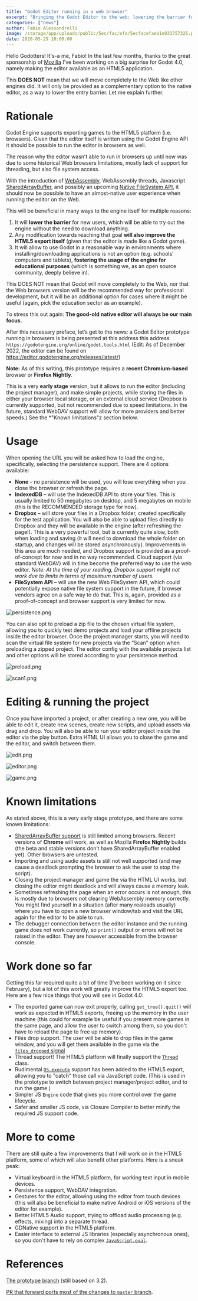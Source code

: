 ```yaml
---
title: "Godot Editor running in a web browser"
excerpt: "Bringing the Godot Editor to the web: lowering the barrier for newcomers while enhancing the HTML5 export."
categories: ["news"]
author: Fabio Alessandrelli
image: /storage/app/uploads/public/5ec/fac/efa/5ecfacefaeb1e933757325.png
date: 2020-05-29 10:00:00
---
```


Hello Godotters! It's-a me, Fabio! In the last few months, thanks to the great sponsorship of [Mozilla](https://godotengine.org/article/godot-engine-awarded-50000-mozilla-open-source-support-program) I've been working on a big surprise for Godot 4.0, namely making the editor available as an HTML5 application.

This **DOES NOT** mean that we will move completely to the Web like other engines did. It will only be provided as a complementary option to the native editor, as a way to lower the entry barrier. Let me explain further.

Rationale
=========

Godot Engine supports exporting games to the HTML5 platform (i.e. browsers). Given that the editor itself is written using the Godot Engine API it should be possible to run the editor in browsers as well.

The reason why the editor wasn’t able to run in browsers up until now was due to some historical Web browsers limitations, mostly lack of support for threading, but also file system access.

With the  introduction of [WebAssembly](https://webassembly.org/), WebAssembly threads, Javascript [SharedArrayBuffer](https://developer.mozilla.org/en-US/docs/Web/JavaScript/Reference/Global_Objects/SharedArrayBuffer), and possibly an upcoming [Native FileSystem API](https://wicg.github.io/native-file-system/), it should now be possible to have an almost-native user experience when running the editor on the Web.

This will be beneficial in many ways to the engine itself for multiple reasons:

1. It will **lower the barrier** for new users, which will be able to try out the engine without the need to download anything.
2. Any modification towards reaching that goal **will also improve the HTML5 export itself** (given that the editor is made like a Godot game).
3. It will allow to use Godot in a reasonable way in environments where installing/downloading applications is not an option (e.g. schools’ computers and tablets), **fostering the usage of the engine for educational purposes** (which is something we, as an open source community, deeply believe in).

This DOES NOT mean that Godot will move completely to the Web, nor that the Web browsers version will be the recommended way for professional development, but it will be an additional option for cases where it might be useful (again, pick the education sector as an example).

To stress this out again: **The good-old native editor will always be our main focus**.


After this necessary preface, let’s get to the news: a Godot Editor prototype running in browsers is being presented at this address this address `https://godotengine.org/online/godot.tools.html` (Edit: As of December 2022, the editor can be found on https://editor.godotengine.org/releases/latest/)



**Note:** As of this writing, this prototype requires a **recent Chromium-based** browser or **Firefox Nightly**.


This is a very **early stage** version, but it allows to run the editor (including the project manager), and make simple projects, while storing the files in either your browser local storage, or an external cloud service (Dropbox is currently supported, but not recommended due to speed limitations. In the future, standard WebDAV support will allow for more providers and better speeds.) See the *"Known limitations"z section below.


Usage
=====

When opening the URL you will be asked how to load the engine, specifically, selecting the persistence support. There are 4 options available:

- **None** – no persistence will be used, you will lose everything when you close the browser or refresh the page.
- **IndexedDB** – will use the IndexedDB API to store your files. This is usually limited to 50 megabytes on desktop, and 5 megabytes on mobile (this is the RECOMMENDED storage type for now).
- **Dropbox** – will store your files in a Dropbox folder, created specifically for the test application. You will also be able to upload files directly to Dropbox and they will be available in the engine (after refreshing the page!). This is a very powerful tool, but is currently quite slow, both when loading and saving (it will need to download the whole folder on startup, and changes will be stored asynchronously). Improvements in this area are much needed, and Dropbox support is provided as a proof-of-concept for now and in no way recommended. Cloud support (via standard WebDAV) will in time become the preferred way to use the web editor. *Note: At the time of your reading, Dropbox support might not work due to limits in terms of maximum number of users.*
- **FileSystem API** – will use the new Web FileSystem API, which could potentially expose native file system support in the future, if browser vendors agree on a safe way to do that. This is, again, provided as a proof-of-concept and browser support is very limited for now.

![persistence.png](/storage/app/uploads/public/5ec/fab/40c/5ecfab40cc43e902530760.png)

You can also opt to preload a zip file to the chosen virtual file system, allowing you to quickly test demo projects and load your offline projects inside the editor browser. Once the project manager starts, you will need to scan the virtual file system for new projects via the “Scan” option when preloading a zipped project. The editor config with the available projects list and other options will be stored according to your persistence method.

![preload.png](/storage/app/uploads/public/5ec/fab/650/5ecfab6500451585441017.png)

![scan1.png](/storage/app/uploads/public/5ec/fab/9db/5ecfab9db77ed097759444.png)

Editing & running the project
=============================

Once you have imported a project, or after creating a new one, you will be able to edit it, create new  scenes, create new scripts, and upload assets via drag and drop. You will also be able to run your editor project inside the editor via the play button. Extra HTML UI allows you to close the game and the editor, and switch between them.

![edit.png](/storage/app/uploads/public/5ec/fab/e00/5ecfabe00b0f9402944496.png)

![editor.png](/storage/app/uploads/public/5ec/fac/2a0/5ecfac2a03bc1119573590.png)

![game.png](/storage/app/uploads/public/5ec/fac/334/5ecfac334405b789986563.png)

Known limitations
=================

As stated above, this is a very early stage prototype, and there are some known limitations:

- [SharedArrayBuffer support](https://caniuse.com/#feat=sharedarraybuffer) is still limited among browsers. Recent versions of **Chrome** will work, as well as Mozilla **Firefox Nightly** builds (the beta and stable versions don’t have SharedArrayBuffer enabled yet). Other browsers are untested.
- Importing and using audio assets is still not well supported (and may cause a deadlock prompting the browser to ask the user to stop the script).
- Closing the project manager and game the via the HTML UI works, but closing the editor might deadlock and will always cause a memory leak.
- Sometimes refreshing the page when an error occurs is not enough, this is mostly due to browsers not clearing WebAssembly memory correctly. You might find yourself in a situation (after many realoads usually) where you have to open a new browser window/tab and visit the URL again for the editor to be able to run.
- The debugger connection between the editor instance and the running game does not work currently, so `print()` output or errors will not be raised in the editor. They are however accessible from the browser console.

Work done so far
================

Getting this far required quite a bit of time (I've been working on it since February), but a lot of this work will greatly improve the HTML5 export too. Here are a few nice things that you will see in Godot 4.0:

- The exported game can now exit properly, calling `get_tree().quit()` will work as expected in HTML5 exports, freeing up the memory in the user machine (this could for example be useful if you present more games in the same page, and allow the user to switch among them, so you don't have to reload the page to free up memory).
- Files drop support. The user will be able to drop files in the game window, and you will get them available in the game via the [`files_dropped` signal](https://docs.godotengine.org/en/stable/classes/class_scenetree.html#signals)
- Thread support! The HTML5 platform will finally support the [`Thread`](https://docs.godotengine.org/en/stable/classes/class_thread.html) class.
- Rudimental [`OS.execute`](https://docs.godotengine.org/en/stable/classes/class_os.html#class-os-method-execute) support has been added to the HTML5 export, allowing you to "catch" those call via JavaScript code. (This is used in the prototype to switch between project manager/project editor, and to run the game.)
- Simpler JS `Engine` code that gives you more control over the game lifecycle.
- Safer and smaller JS code, via Closure Compiler to better minify the required JS support code.

More to come
============

There are still quite a few improvements that I will work on in the HTML5 platform, some of which will also benefit other platforms. Here is a sneak peak:

- Virtual keyboard in the HTML5 platform, for working text input in mobile devices.
- Persistence support, WebDAV integration.
- Gestures for the editor, allowing using the editor from touch devices (this will also be beneficial to make native Android or iOS versions of the editor for example).
- Better HTML5 Audio support, trying to offload audio processing (e.g. effects, mixing) into a separate thread.
- GDNative support in the HTML5 platform.
- Easier interface to external JS libraries (especially asynchronous ones), so you don't have to rely on complex [`JavaScript.eval`](https://docs.godotengine.org/en/stable/classes/class_javascript.html#class-javascript-eval).

References
==========

[The prototype branch](https://github.com/godotengine/godot/tree/js/editor_prototype) (still based on 3.2).

[PR that forward ports most of the changes to `master` branch](https://github.com/godotengine/godot/pull/38587).
